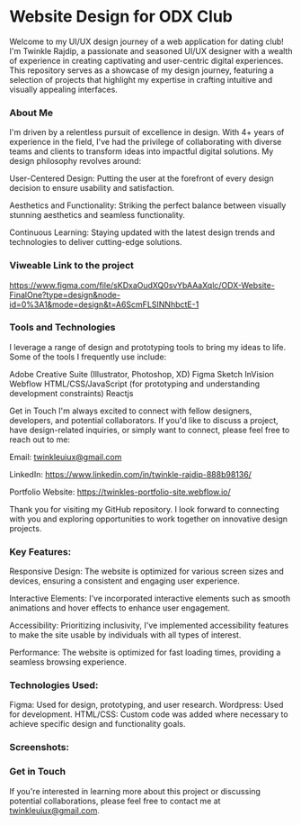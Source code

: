 # Website Design for ODX Club

Welcome to my UI/UX design journey of a web application for dating club! I'm Twinkle Rajdip, a passionate and seasoned UI/UX designer with a wealth of experience in creating captivating and user-centric digital experiences. This repository serves as a showcase of my design journey, featuring a selection of projects that highlight my expertise in crafting intuitive and visually appealing interfaces.

### About Me
I'm driven by a relentless pursuit of excellence in design. With 4+ years of experience in the field, I've had the privilege of collaborating with diverse teams and clients to transform ideas into impactful digital solutions. My design philosophy revolves around:

User-Centered Design: Putting the user at the forefront of every design decision to ensure usability and satisfaction.

Aesthetics and Functionality: Striking the perfect balance between visually stunning aesthetics and seamless functionality.

Continuous Learning: Staying updated with the latest design trends and technologies to deliver cutting-edge solutions.

### Viweable Link to the project
https://www.figma.com/file/sKDxaOudXQ0svYbAAaXqlc/ODX-Website-FinalOne?type=design&node-id=0%3A1&mode=design&t=A6ScmFLSINNhbctE-1


### Tools and Technologies
I leverage a range of design and prototyping tools to bring my ideas to life. Some of the tools I frequently use include:

Adobe Creative Suite (Illustrator, Photoshop, XD)
Figma
Sketch
InVision
Webflow
HTML/CSS/JavaScript (for prototyping and understanding development constraints)
Reactjs

Get in Touch
I'm always excited to connect with fellow designers, developers, and potential collaborators. If you'd like to discuss a project, have design-related inquiries, or simply want to connect, please feel free to reach out to me:

Email: twinkleuiux@gmail.com

LinkedIn: https://www.linkedin.com/in/twinkle-rajdip-888b98136/

Portfolio Website: https://twinkles-portfolio-site.webflow.io/

Thank you for visiting my GitHub repository. I look forward to connecting with you and exploring opportunities to work together on innovative design projects.


### Key Features:

Responsive Design: The website is optimized for various screen sizes and devices, ensuring a consistent and engaging user experience.

Interactive Elements: I've incorporated interactive elements such as smooth animations and hover effects to enhance user engagement.

Accessibility: Prioritizing inclusivity, I've implemented accessibility features to make the site usable by individuals with all types of interest.

Performance: The website is optimized for fast loading times, providing a seamless browsing experience.

### Technologies Used:

Figma: Used for design, prototyping, and user research.
Wordpress: Used for development.
HTML/CSS: Custom code was added where necessary to achieve specific design and functionality goals.


### Screenshots:


### Get in Touch
If you're interested in learning more about this project or discussing potential collaborations, please feel free to contact me at twinkleuiux@gmail.com.


